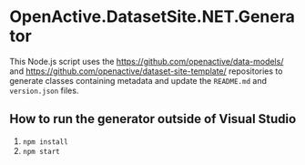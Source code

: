 ﻿# OpenActive.DatasetSite.NET.Generator

This Node.js script uses the https://github.com/openactive/data-models/ and https://github.com/openactive/dataset-site-template/ repositories to generate classes containing metadata and update the `README.md` and `version.json` files.

## How to run the generator outside of Visual Studio

1. `npm install`
2. `npm start`
